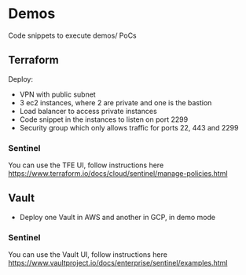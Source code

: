 # Demos
Code snippets to execute demos/ PoCs

## Terraform
Deploy:
- VPN with public subnet
- 3 ec2 instances, where 2 are private and one is the bastion
- Load balancer to access private instances
- Code snippet in the instances to listen on port 2299
- Security group which only allows traffic for ports 22, 443 and 2299

### Sentinel
You can use the TFE UI, follow instructions here https://www.terraform.io/docs/cloud/sentinel/manage-policies.html
## Vault
- Deploy one Vault in AWS and another in GCP, in demo mode

### Sentinel
You can use the Vault UI, follow instructions here https://www.vaultproject.io/docs/enterprise/sentinel/examples.html